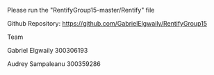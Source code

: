 Please run the "RentifyGroup15-master/Rentify" file

Github Repository: https://github.com/GabrielElgwaily/RentifyGroup15

Team

Gabriel Elgwaily 300306193

Audrey Sampaleanu 300359286

